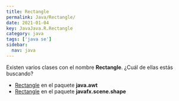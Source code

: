 ```yaml
---
title: Rectangle
permalink: Java/Rectangle/
date: 2021-01-04
key: JavaJava.R.Rectangle
category: java
tags: ['java se']
sidebar: 
  nav: java
---
```


Existen varios clases con el nombre **Rectangle**. ¿Cuál de ellas estás buscando?
<ul>
<li><a href="/Java/Rectangle-java-awt/">Rectangle</a> en el paquete <strong>java.awt</strong></li>
<li><a href="/Java/Rectangle-javafx-scene-shape/">Rectangle</a> en el paquete <strong>javafx.scene.shape</strong></li>
<ul>
